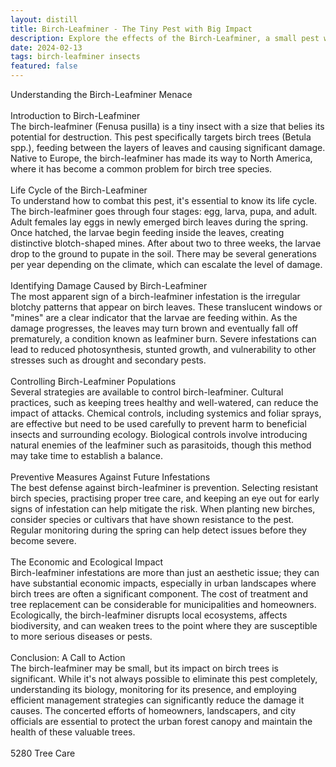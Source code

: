 ```yaml
---
layout: distill
title: Birch-Leafminer - The Tiny Pest with Big Impact
description: Explore the effects of the Birch-Leafminer, a small pest with a significant impact on birch trees and ecosystems.
date: 2024-02-13
tags: birch-leafminer insects
featured: false
---
```


Understanding the Birch-Leafminer Menace<br /><br />Introduction to Birch-Leafminer<br />The birch-leafminer (Fenusa pusilla) is a tiny insect with a size that belies its potential for destruction. This pest specifically targets birch trees (Betula spp.), feeding between the layers of leaves and causing significant damage. Native to Europe, the birch-leafminer has made its way to North America, where it has become a common problem for birch tree species.<br /><br />Life Cycle of the Birch-Leafminer<br />To understand how to combat this pest, it's essential to know its life cycle. The birch-leafminer goes through four stages: egg, larva, pupa, and adult. Adult females lay eggs in newly emerged birch leaves during the spring. Once hatched, the larvae begin feeding inside the leaves, creating distinctive blotch-shaped mines. After about two to three weeks, the larvae drop to the ground to pupate in the soil. There may be several generations per year depending on the climate, which can escalate the level of damage.<br /><br />Identifying Damage Caused by Birch-Leafminer<br />The most apparent sign of a birch-leafminer infestation is the irregular blotchy patterns that appear on birch leaves. These translucent windows or "mines" are a clear indicator that the larvae are feeding within. As the damage progresses, the leaves may turn brown and eventually fall off prematurely, a condition known as leafminer burn. Severe infestations can lead to reduced photosynthesis, stunted growth, and vulnerability to other stresses such as drought and secondary pests.<br /><br />Controlling Birch-Leafminer Populations<br />Several strategies are available to control birch-leafminer. Cultural practices, such as keeping trees healthy and well-watered, can reduce the impact of attacks. Chemical controls, including systemics and foliar sprays, are effective but need to be used carefully to prevent harm to beneficial insects and surrounding ecology. Biological controls involve introducing natural enemies of the leafminer such as parasitoids, though this method may take time to establish a balance.<br /><br />Preventive Measures Against Future Infestations<br />The best defense against birch-leafminer is prevention. Selecting resistant birch species, practising proper tree care, and keeping an eye out for early signs of infestation can help mitigate the risk. When planting new birches, consider species or cultivars that have shown resistance to the pest. Regular monitoring during the spring can help detect issues before they become severe.<br /><br />The Economic and Ecological Impact<br />Birch-leafminer infestations are more than just an aesthetic issue; they can have substantial economic impacts, especially in urban landscapes where birch trees are often a significant component. The cost of treatment and tree replacement can be considerable for municipalities and homeowners. Ecologically, the birch-leafminer disrupts local ecosystems, affects biodiversity, and can weaken trees to the point where they are susceptible to more serious diseases or pests.<br /><br />Conclusion: A Call to Action<br />The birch-leafminer may be small, but its impact on birch trees is significant. While it's not always possible to eliminate this pest completely, understanding its biology, monitoring for its presence, and employing efficient management strategies can significantly reduce the damage it causes. The concerted efforts of homeowners, landscapers, and city officials are essential to protect the urban forest canopy and maintain the health of these valuable trees.<br /><br />5280 Tree Care
